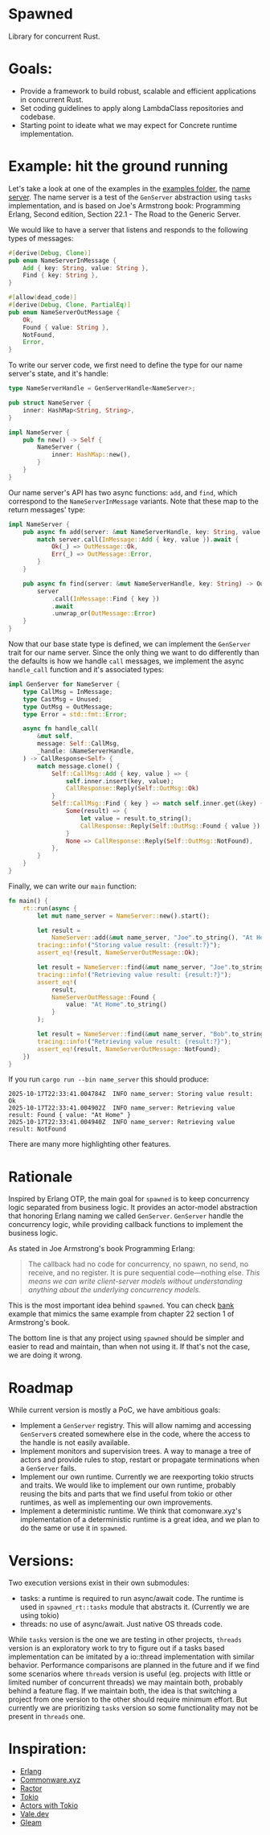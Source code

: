 # Spawned
Library for concurrent Rust.

# Goals:
- Provide a framework to build robust, scalable and efficient applications in concurrent Rust.
- Set coding guidelines to apply along LambdaClass repositories and codebase.
- Starting point to ideate what we may expect for Concrete runtime implementation.

# Example: hit the ground running
Let's take a look at one of the examples in the [examples folder](https://github.com/lambdaclass/spawned/tree/main/examples), the [name server](https://github.com/lambdaclass/spawned/tree/main/examples/name_server).
The name server is a test of the `GenServer` abstraction using `tasks` implementation, and is based on Joe's Armstrong book: Programming Erlang, Second edition, Section 22.1 - The Road to the Generic Server.

We would like to have a server that listens and responds to the following types of messages:

```rust
#[derive(Debug, Clone)]
pub enum NameServerInMessage {
    Add { key: String, value: String },
    Find { key: String },
}

#[allow(dead_code)]
#[derive(Debug, Clone, PartialEq)]
pub enum NameServerOutMessage {
    Ok,
    Found { value: String },
    NotFound,
    Error,
}
```

To write our server code, we first need to define the type for our name server's state, and it's handle:
```rust
type NameServerHandle = GenServerHandle<NameServer>;

pub struct NameServer {
    inner: HashMap<String, String>,
}

impl NameServer {
    pub fn new() -> Self {
        NameServer {
            inner: HashMap::new(),
        }
    }
}
```

Our name server's API has two async functions: `add`, and `find`, which correspond to the `NameServerInMessage` variants. Note that these map to the return messages' type:

```rust
impl NameServer {
    pub async fn add(server: &mut NameServerHandle, key: String, value: String) -> OutMessage {
        match server.call(InMessage::Add { key, value }).await {
            Ok(_) => OutMessage::Ok,
            Err(_) => OutMessage::Error,
        }
    }

    pub async fn find(server: &mut NameServerHandle, key: String) -> OutMessage {
        server
            .call(InMessage::Find { key })
            .await
            .unwrap_or(OutMessage::Error)
    }
}
```

Now that our base state type is defined, we can implement the `GenServer` trait for our name server. Since the only thing we want to do differently than the defaults is how we handle `call` messages, we implement the async `handle_call` function and it's associated types:
```rust
impl GenServer for NameServer {
    type CallMsg = InMessage;
    type CastMsg = Unused;
    type OutMsg = OutMessage;
    type Error = std::fmt::Error;

    async fn handle_call(
        &mut self,
        message: Self::CallMsg,
        _handle: &NameServerHandle,
    ) -> CallResponse<Self> {
        match message.clone() {
            Self::CallMsg::Add { key, value } => {
                self.inner.insert(key, value);
                CallResponse::Reply(Self::OutMsg::Ok)
            }
            Self::CallMsg::Find { key } => match self.inner.get(&key) {
                Some(result) => {
                    let value = result.to_string();
                    CallResponse::Reply(Self::OutMsg::Found { value })
                }
                None => CallResponse::Reply(Self::OutMsg::NotFound),
            },
        }
    }
}
```

Finally, we can write our `main` function:

```rust
fn main() {
    rt::run(async {
        let mut name_server = NameServer::new().start();

        let result =
            NameServer::add(&mut name_server, "Joe".to_string(), "At Home".to_string()).await;
        tracing::info!("Storing value result: {result:?}");
        assert_eq!(result, NameServerOutMessage::Ok);

        let result = NameServer::find(&mut name_server, "Joe".to_string()).await;
        tracing::info!("Retrieving value result: {result:?}");
        assert_eq!(
            result,
            NameServerOutMessage::Found {
                value: "At Home".to_string()
            }
        );

        let result = NameServer::find(&mut name_server, "Bob".to_string()).await;
        tracing::info!("Retrieving value result: {result:?}");
        assert_eq!(result, NameServerOutMessage::NotFound);
    })
}
```

If you run `cargo run --bin name_server` this should produce:
```
2025-10-17T22:33:41.004784Z  INFO name_server: Storing value result: Ok
2025-10-17T22:33:41.004902Z  INFO name_server: Retrieving value result: Found { value: "At Home" }
2025-10-17T22:33:41.004940Z  INFO name_server: Retrieving value result: NotFound
```

There are many more highlighting other features.

# Rationale

Inspired by Erlang OTP, the main goal for `spawned` is to keep concurrency logic separated from business logic. It provides an actor-model abstraction that honoring Erlang naming we called `GenServer`. `GenServer` handle the concurrency logic, while providing callback functions to implement the business logic.

As stated in  Joe Armstrong's book Programming Erlang:
> The callback had no code for concurrency, no spawn, no send, no receive, and no register. It is pure sequential code—nothing else. *This means we can write client-server models without understanding anything about the underlying concurrency models.*

This is the most important idea behind `spawned`. You can check [bank](https://github.com/lambdaclass/spawned/tree/main/examples/bank) example that mimics the same example from chapter 22 section 1 of Armstrong's book.

The bottom line is that any project using `spawned` should be simpler and easier to read and maintain, than when not using it. If that's not the case, we are doing it wrong.

# Roadmap

While current version is mostly a PoC, we have ambitious goals:
- Implement a `GenServer` registry. This will allow namimg and accessing `GenServer`s created somewhere else in the code, where the access to the handle is not easily available.
- Implement monitors and supervision trees. A way to manage a tree of actors and provide rules to stop, restart or propagate terminations when a `GenServer` fails.
- Implement our own runtime. Currently we are reexporting tokio structs and traits. We would like to implement our own runtime, probably reusing the bits and parts that we find useful from tokio or other runtimes, as well as implementing our own improvements.
- Implement a deterministic runtime. We think that comonware.xyz's implementation of a deterministic runtime is a great idea, and we plan to do the same or use it in `spawned`.

# Versions:

Two execution versions exist in their own submodules:
- tasks: a runtime is required to run async/await code. The runtime is used in `spawned_rt::tasks` module that abstracts it. (Currently we are using tokio)
- threads: no use of async/await. Just native OS threads code.

While `tasks` version is the one we are testing in other projects, `threads` version is an exploratory work to try to figure out if a tasks based implementation can be imitated by a io::thread implementation with similar behavior. 
Performance comparisons are planned in the future and if we find some scenarios where `threads` version is useful (eg. projects with little or limited number of concurrent threads) we may maintain both, probably behind a feature flag. If we maintain both, the idea is that switching a project from one version to the other should require minimum effort. But currently we are prioritizing `tasks` version so some functionality may not be present in `threads` one.

# Inspiration:

- [Erlang](https://www.erlang.org/)
- [Commonware.xyz](https://commonware.xyz)
- [Ractor](https://slawlor.github.io/ractor/)
- [Tokio](https://tokio.rs/)
- [Actors with Tokio](https://ryhl.io/blog/actors-with-tokio/)
- [Vale.dev](https://vale.dev/)
- [Gleam](https://gleam.run/)